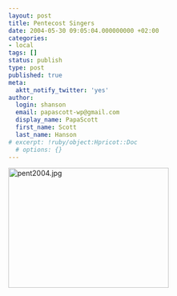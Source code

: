 ```yaml
---
layout: post
title: Pentecost Singers
date: 2004-05-30 09:05:04.000000000 +02:00
categories:
- local
tags: []
status: publish
type: post
published: true
meta:
  aktt_notify_twitter: 'yes'
author:
  login: shanson
  email: papascott-wp@gmail.com
  display_name: PapaScott
  first_name: Scott
  last_name: Hanson
# excerpt: !ruby/object:Hpricot::Doc
  # options: {}
---
```

<p><img alt="pent2004.jpg" src="http://www.papascott.de/wordpress/wp-content/uploads/2004/05/pent2004.jpg" width="320" height="240" border="0" /></p>
